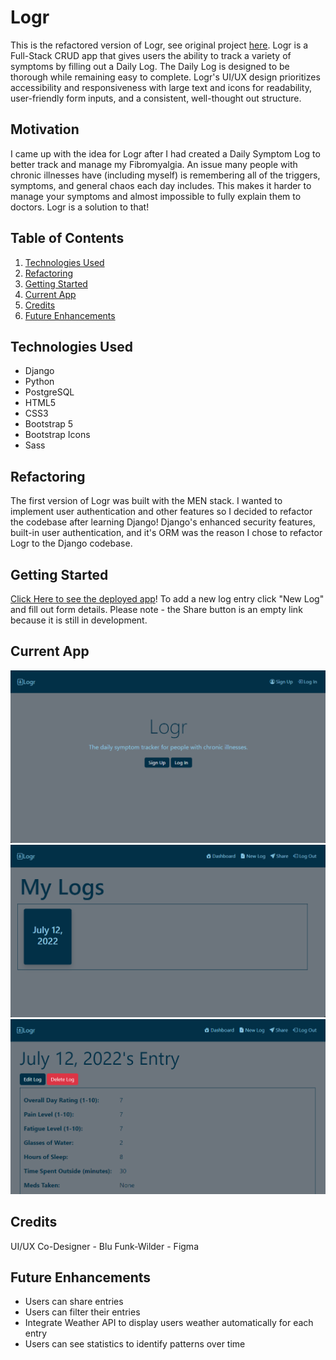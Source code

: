 # Logr
This is the refactored version of Logr, see original project [here](https://github.com/krismally/symptom-tracker). Logr is a Full-Stack CRUD app that gives users the ability to track a variety of symptoms by filling out a Daily Log. The Daily Log is designed to be thorough while remaining easy to complete. Logr's UI/UX design prioritizes accessibility and responsiveness with large text and icons for readability, user-friendly form inputs, and a consistent, well-thought out structure.

## Motivation
I came up with the idea for Logr after I had created a Daily Symptom Log to better track and manage my Fibromyalgia. An issue many people with chronic illnesses have (including myself) is remembering all of the triggers, symptoms, and general chaos each day includes. This makes it harder to manage your symptoms and almost impossible to fully explain them to doctors. Logr is a solution to that!

## Table of Contents
1. [Technologies Used](#technologies-used)
2. [Refactoring](#refactoring)
3. [Getting Started](#getting-started)
4. [Current App](#current-app)
5. [Credits](#credits)
6. [Future Enhancements](#future-enhancements)

## Technologies Used
- Django
- Python
- PostgreSQL
- HTML5
- CSS3
- Bootstrap 5
- Bootstrap Icons
- Sass

## Refactoring
The first version of Logr was built with the MEN stack. I wanted to implement user authentication and other features so I decided to refactor the codebase after learning Django! Django's enhanced security features, built-in user authentication, and it's ORM was the reason I chose to refactor Logr to the Django codebase.

## Getting Started
[Click Here to see the deployed app](https://logr-daily-symptom-tracker.herokuapp.com/)! To add a new log entry click "New Log" and fill out form details. Please note - the Share button is an empty link because it is still in development.

## Current App
<img alt="Landing" src="./main_app/static/assets/landing.png">
<img alt="Dashboard" src="./main_app/static/assets/dashboard.png">
<img alt="Details" src="./main_app/static/assets/details.png">

## Credits
UI/UX Co-Designer - Blu Funk-Wilder - Figma

## Future Enhancements
- Users can share entries
- Users can filter their entries
- Integrate Weather API to display users weather automatically for each entry
- Users can see statistics to identify patterns over time
